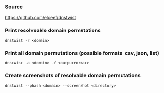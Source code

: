 ### Source
https://github.com/elceef/dnstwist

### Print resolveable domain permutations
```
dnstwist -r <domain>
```

### Print all domain permutations (possible formats: csv, json, list)
```
dnstwist -a <domain> -f <outputFormat>
```

### Create screenshots of resolvable domain permutations
```
dnstwist --phash <domain> --screenshot <directory>
```

